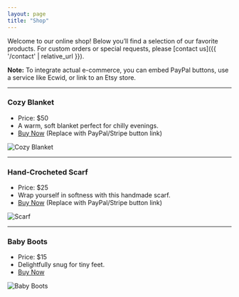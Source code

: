 ```yaml
---
layout: page
title: "Shop"
---
```


Welcome to our online shop! Below you’ll find a selection of our favorite products. For custom orders or special requests, please [contact us]({{ '/contact' | relative_url }}).

**Note:** To integrate actual e-commerce, you can embed PayPal buttons, use a service like Ecwid, or link to an Etsy store.

---

### Cozy Blanket
- Price: $50
- A warm, soft blanket perfect for chilly evenings.
- [Buy Now](#) (Replace with PayPal/Stripe button link)

![Cozy Blanket](/assets/images/cozy-blanket.jpg)

---

### Hand-Crocheted Scarf
- Price: $25
- Wrap yourself in softness with this handmade scarf.
- [Buy Now](#) (Replace with PayPal/Stripe button link)

![Scarf](/assets/images/scarf.jpg)

---

### Baby Boots
- Price: $15
- Delightfully snug for tiny feet.
- [Buy Now](#)

![Baby Boots](/assets/images/baby-booties.jpg)
